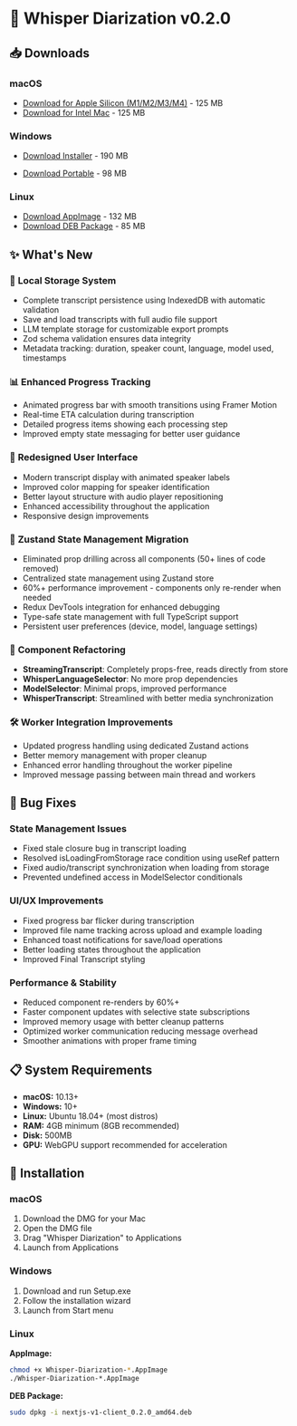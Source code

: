 # 🎉 Whisper Diarization v0.2.0

## 📥 Downloads

### macOS
- [Download for Apple Silicon (M1/M2/M3/M4)](https://github.com/SRaz-Sw/Local-Whisper-Diarization/releases/download/v0.2.0/Whisper.Diarization-0.2.0-arm64.dmg) - 125 MB
- [Download for Intel Mac](https://github.com/SRaz-Sw/Local-Whisper-Diarization/releases/download/v0.2.0/Whisper.Diarization-0.2.0.dmg) - 125 MB

### Windows

- [Download Installer](https://github.com/SRaz-Sw/Local-Whisper-Diarization/releases/download/v0.2.0/Whisper.Diarization.Setup.0.2.0.exe) - 190 MB

- [Download Portable](https://github.com/SRaz-Sw/Local-Whisper-Diarization/releases/download/v0.2.0/Whisper.Diarization.0.2.0.exe) - 98 MB


### Linux
- [Download AppImage](https://github.com/SRaz-Sw/Local-Whisper-Diarization/releases/download/v0.2.0/Whisper.Diarization-0.2.0.AppImage) - 132 MB
- [Download DEB Package](https://github.com/SRaz-Sw/Local-Whisper-Diarization/releases/download/v0.2.0/nextjs-v1-client_0.2.0_amd64.deb) - 85 MB

## ✨ What's New

### 💾 **Local Storage System**
- Complete transcript persistence using IndexedDB with automatic validation
- Save and load transcripts with full audio file support
- LLM template storage for customizable export prompts
- Zod schema validation ensures data integrity
- Metadata tracking: duration, speaker count, language, model used, timestamps

### 📊 **Enhanced Progress Tracking**
- Animated progress bar with smooth transitions using Framer Motion
- Real-time ETA calculation during transcription
- Detailed progress items showing each processing step
- Improved empty state messaging for better user guidance

### 🎨 **Redesigned User Interface**
- Modern transcript display with animated speaker labels
- Improved color mapping for speaker identification
- Better layout structure with audio player repositioning
- Enhanced accessibility throughout the application
- Responsive design improvements

### 🏪 **Zustand State Management Migration**
- Eliminated prop drilling across all components (50+ lines of code removed)
- Centralized state management using Zustand store
- 60%+ performance improvement - components only re-render when needed
- Redux DevTools integration for enhanced debugging
- Type-safe state management with full TypeScript support
- Persistent user preferences (device, model, language settings)

### 🔄 **Component Refactoring**
- **StreamingTranscript**: Completely props-free, reads directly from store
- **WhisperLanguageSelector**: No more prop dependencies
- **ModelSelector**: Minimal props, improved performance
- **WhisperTranscript**: Streamlined with better media synchronization

### 🛠️ **Worker Integration Improvements**
- Updated progress handling using dedicated Zustand actions
- Better memory management with proper cleanup
- Enhanced error handling throughout the worker pipeline
- Improved message passing between main thread and workers

## 🐛 Bug Fixes

### State Management Issues
- Fixed stale closure bug in transcript loading
- Resolved isLoadingFromStorage race condition using useRef pattern
- Fixed audio/transcript synchronization when loading from storage
- Prevented undefined access in ModelSelector conditionals

### UI/UX Improvements
- Fixed progress bar flicker during transcription
- Improved file name tracking across upload and example loading
- Enhanced toast notifications for save/load operations
- Better loading states throughout the application
- Improved Final Transcript styling

### Performance & Stability
- Reduced component re-renders by 60%+
- Faster component updates with selective state subscriptions
- Improved memory usage with better cleanup patterns
- Optimized worker communication reducing message overhead
- Smoother animations with proper frame timing

## 📋 System Requirements

- **macOS:** 10.13+
- **Windows:** 10+
- **Linux:** Ubuntu 18.04+ (most distros)
- **RAM:** 4GB minimum (8GB recommended)
- **Disk:** 500MB
- **GPU:** WebGPU support recommended for acceleration

## 🚀 Installation

### macOS

1. Download the DMG for your Mac
2. Open the DMG file
3. Drag "Whisper Diarization" to Applications
4. Launch from Applications

### Windows

1. Download and run Setup.exe
2. Follow the installation wizard
3. Launch from Start menu

### Linux

**AppImage:**

```bash
chmod +x Whisper-Diarization-*.AppImage
./Whisper-Diarization-*.AppImage
```

**DEB Package:**

```bash
sudo dpkg -i nextjs-v1-client_0.2.0_amd64.deb
```
